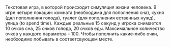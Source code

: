 Текстовая игра, в которой происходит симуляция жизни человека.
В игре четыре локации: комната (необходима для пополнения сна), кухня (дял пополнения голода), туалет (для пополнения ественных нужд), улица (to spend time).
Каждые реальные 15 секунд у игрока снимается 10 очков сна, 25 очков голода, 20 очков еды.
Максимальное количество очков у каждого параметра - 100.
Чтобы пополнить какие-либо очки, необходимо побывать в соответсвующем месте.
